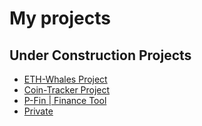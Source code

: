# My projects

## Under Construction Projects
- [ETH-Whales Project](https://eth-whales.com)
- [Coin-Tracker Project](https://crypto.phil-schmidtke.de)
- [P-Fin | Finance Tool](https://www.p-fin.de)
- [Private](https://www.phil-schmidtke.de)
